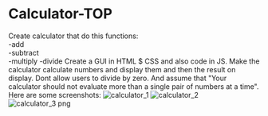 # Calculator-TOP
Create calculator that do this functions:  
-add  
-subtract  
-multiply
-divide
Create a GUI in HTML $ CSS and also code in JS. Make the calculator calculate numbers and display them and then the result on display. 
Dont allow users to divide by zero. And assume that "Your calculator should not evaluate more than a single pair of numbers at a time".
Here are some screenshots:
![calculator_1](https://github.com/AnnaNowak96/Calculator-TOP/assets/151517110/e26bf474-87c6-4e9a-a650-0867255e6b7f)
![calculator_2](https://github.com/AnnaNowak96/Calculator-TOP/assets/151517110/b352edcd-d03a-438e-a5e6-28676795140f)
![calculator_3 png](https://github.com/AnnaNowak96/Calculator-TOP/assets/151517110/d4343063-9764-4e5e-8957-30bf5e7a74a6)

